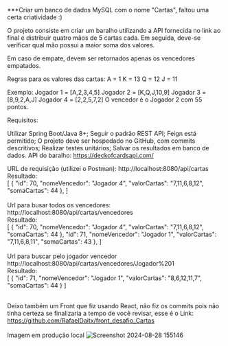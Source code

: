 ***Criar um banco de dados MySQL com o nome "Cartas", faltou uma certa criatividade :)


O projeto consiste em criar um baralho utilizando a API fornecida no link ao final e distribuir quatro mãos de 5 cartas cada. Em seguida, deve-se verificar qual mão possui a maior soma dos valores.

Em caso de empate, devem ser retornados apenas os vencedores empatados.

Regras para os valores das cartas: A = 1 K = 13 Q = 12 J = 11

Exemplo: Jogador 1 = [A,2,3,4,5]
Jogador 2 = [K,Q,J,10,9]
Jogador 3 = [8,9,2,A,J]
Jogador 4 = [2,2,5,7,2]
O vencedor é o Jogador 2 com 55 pontos.

Requisitos:

Utilizar Spring Boot/Java 8+;
Seguir o padrão REST API;
Feign está permitido;
O projeto deve ser hospedado no GitHub, com commits descritivos;
Realizar testes unitários;
Salvar os resultados em banco de dados.
API do baralho: https://deckofcardsapi.com/



URL de requisição (utilizei o Postman): http://localhost:8080/api/cartas </br>
Resultado: </br>
[
    {
        "id": 70,
        "nomeVencedor": "Jogador 4",
        "valorCartas": "7,11,6,8,12",
        "somaCartas": 44
    },
] </br>
</br>
Url para busar todos os vencedores: http://localhost:8080/api/cartas/vencedores </br>
Resultado: </br>
[
    {
        "id": 70,
        "nomeVencedor": "Jogador 4",
        "valorCartas": "7,11,6,8,12",
        "somaCartas": 44
    },
     "id": 71,
        "nomeVencedor": "Jogador 1",
        "valorCartas": "7,11,6,8,11",
        "somaCartas": 43
    },
] </br></br>
Url para buscar pelo jogador vencedor http://localhost:8080/api/cartas/vencedores/Jogador%201 </br>
Resultado: </br>
[
    {
        "id": 71,
        "nomeVencedor": "Jogador 1",
        "valorCartas": "8,6,12,11,7",
        "somaCartas": 44
    }
] </br></br>

Deixo também um Front que fiz usando React, não fiz os commits pois não tinha certeza se finalizaria a tempo de você revisar, esse é o Link: </br>
https://github.com/RafaelDaitx/front_desafio_Cartas </br></br>
Imagem em produção local 
![Screenshot 2024-08-28 155146](https://github.com/user-attachments/assets/b3c4f6d6-6066-418b-beda-55ddcf4ec3de)
</br></br></br>
